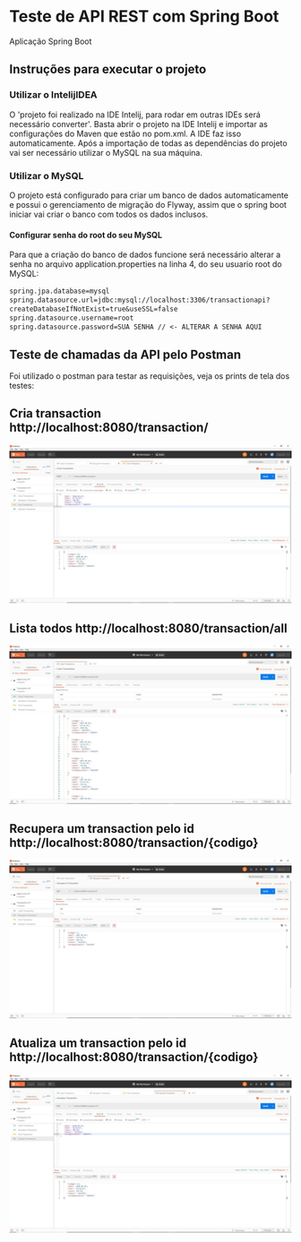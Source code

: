 # Teste de API REST com Spring Boot

Aplicação Spring Boot

## Instruções para executar o projeto 

### Utilizar o IntelijIDEA
O 'projeto foi realizado na IDE Intelij, para rodar em outras IDEs será necessário converter'.
Basta abrir o projeto na IDE Intelij e importar as configurações do Maven que estão no pom.xml.
A IDE faz isso automaticamente. Após a importação de todas as dependências do projeto vai ser necessário
utilizar o MySQL na sua máquina.

### Utilizar o MySQL
O projeto está configurado para criar um banco de dados automaticamente e possui o gerenciamento de migração
do Flyway, assim que o spring boot iniciar vai criar o banco com todos os dados inclusos.

#### Configurar senha do root do seu MySQL
Para que a criação do banco de dados funcione será necessário alterar a senha no arquivo application.properties na linha 4, do seu usuario root do MySQL:

```
spring.jpa.database=mysql
spring.datasource.url=jdbc:mysql://localhost:3306/transactionapi?createDatabaseIfNotExist=true&useSSL=false
spring.datasource.username=root
spring.datasource.password=SUA SENHA // <- ALTERAR A SENHA AQUI
```
## Teste de chamadas da API pelo Postman

Foi utilizado o postman para testar as requisições, veja os prints de tela dos testes:

## Cria transaction http://localhost:8080/transaction/
<img src="/docs/Criar-Transaction-POST.JPG" alt="Bootcamp GoStack 9.0"/>

## Lista todos http://localhost:8080/transaction/all
<img src="/docs/Listar-Todos-GET-Postman.JPG" alt="Bootcamp GoStack 9.0"/>

## Recupera um transaction pelo id http://localhost:8080/transaction/{codigo}
<img src="/docs/Recuperar-1-Transaction-GET.JPG" alt="Bootcamp GoStack 9.0"/>

## Atualiza um transaction pelo id http://localhost:8080/transaction/{codigo}
<img src="/docs/Atualizando-Transaction-PUT.JPG" alt="Bootcamp GoStack 9.0"/>